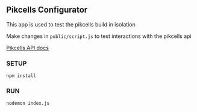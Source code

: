 ## Pikcells Configurator

This app is used to test the pikcells build in isolation

Make changes in `public/script.js` to test interactions with the pikcells api

[Pikcells API docs](https://docs.google.com/document/d/1SYNGtvGxvHICU7kOp0P2krsYb96bu979BPBVVJ6d2fs/edit?usp=sharing)

### SETUP
```
npm install
```

### RUN
```
nodemon index.js
```